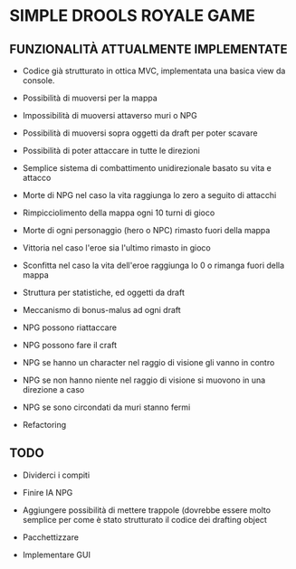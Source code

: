 # SIMPLE DROOLS ROYALE GAME

## FUNZIONALITÀ ATTUALMENTE IMPLEMENTATE

- Codice già strutturato in ottica MVC, implementata una basica view da console.

- Possibilità di muoversi per la mappa
- Impossibilità di muoversi attaverso muri o NPG
- Possibilità di muoversi sopra oggetti da draft per poter scavare 

- Possibilità di poter attaccare in tutte le direzioni
- Semplice sistema di combattimento unidirezionale basato su vita e attacco
- Morte di NPG nel caso la vita raggiunga lo zero a seguito di attacchi 

- Rimpicciolimento della mappa ogni 10 turni di gioco
- Morte di ogni personaggio (hero o NPC) rimasto fuori della mappa
- Vittoria nel caso l'eroe sia l'ultimo rimasto in gioco
- Sconfitta nel caso la vita dell'eroe raggiunga lo 0 o rimanga fuori della mappa

- Struttura per statistiche, ed oggetti da draft
- Meccanismo di bonus-malus ad ogni draft 

- NPG possono riattaccare
- NPG possono fare il craft
- NPG se hanno un character nel raggio di visione gli vanno in contro
- NPG se non hanno niente nel raggio di visione si muovono in una direzione a caso
- NPG se sono circondati da muri stanno fermi

- Refactoring

## TODO 

- Dividerci i compiti
- Finire IA NPG
- Aggiungere possibilità di mettere trappole (dovrebbe essere molto semplice per come è stato strutturato il codice dei drafting object

- Pacchettizzare 
- Implementare GUI 

